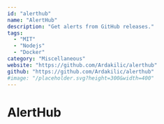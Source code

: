 ```yaml
---
id: "alerthub"
name: "AlertHub"
description: "Get alerts from GitHub releases."
tags:
  - "MIT"
  - "Nodejs"
  - "Docker"
category: "Miscellaneous"
website: "https://github.com/Ardakilic/alerthub"
github: "https://github.com/Ardakilic/alerthub"
#image: "/placeholder.svg?height=300&width=400"
---
```


# AlertHub
